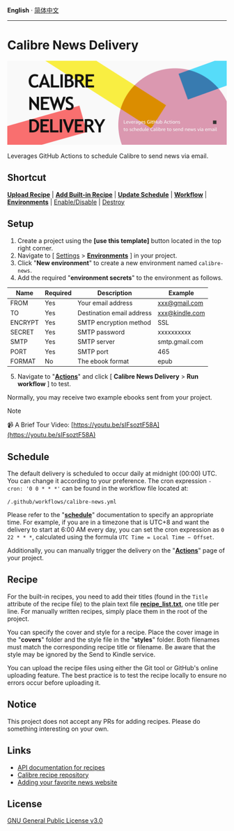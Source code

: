 __English__ · [简体中文](README.md)

---

# Calibre News Delivery

![](banner.png)

Leverages GitHub Actions to schedule Calibre to send news via email.

## Shortcut

 __[Upload Recipe](../../upload/master)__ | __[Add Built-in Recipe](../../edit/master/recipe_list.txt)__ | __[Update Schedule](../../edit/master/.github/workflows/calibre-news.yml)__ | __[Workflow](../../actions/workflows/calibre-news.yml)__ | __[Environments](../../settings/environments)__ | [Enable/Disable](../../settings/actions) | [Destroy](../../settings#danger-zone)

## Setup

1) Create a project using the __[use this template]__ button located in the top right corner.
2) Navigate to [ [Settings](../../settings) > __[Environments](../../settings/environments)__ ] in your project.
3) Click "__New environment__" to create a new environment named `calibre-news`.
4) Add the required "__environment secrets__" to the environment as follows.

|Name|Required|Description|Example|
|---|---|---|---|
|FROM|Yes|Your email address|xxx@gmail.com|
|TO|Yes|Destination email address|xxx@kindle.com|
|ENCRYPT|Yes|SMTP encryption method|SSL|
|SECRET|Yes|SMTP password|xxxxxxxxxx|
|SMTP|Yes|SMTP server|smtp.gmail.com|
|PORT|Yes|SMTP port|465|
|FORMAT|No|The ebook format|epub|

5) Navigate to "__[Actions](../../actions)__" and click [ __Calibre News Delivery__ > __Run workflow__ ] to test.

Normally, you may receive two example ebooks sent from your project.

> [!NOTE]
> 📹 A Brief Tour Video: [https://youtu.be/sIFsoztF58A](https://youtu.be/sIFsoztF58A)

## Schedule

The default delivery is scheduled to occur daily at midnight (00:00) UTC. You can change it according to your preference. The cron expression `- cron: '0 0 * * *'` can be found in the workflow file located at:

```
/.github/workflows/calibre-news.yml
```

Please refer to the "__[schedule](https://docs.github.com/en/actions/using-workflows/events-that-trigger-workflows#schedule)__" documentation to specify an appropriate time. For example, if you are in a timezone that is UTC+8 and want the delivery to start at 6:00 AM every day, you can set the cron expression as `0 22 * * *`, calculated using the formula `UTC Time = Local Time − Offset`.

Additionally, you can manually trigger the delivery on the "__[Actions](../../actions)__" page of your project.

## Recipe

For the built-in recipes, you need to add their titles (found in the `Title` attribute of the recipe file) to the plain text file __[recipe_list.txt](recipe_list.txt)__, one title per line. For manually written recipes, simply place them in the root of the project.

You can specify the cover and style for a recipe. Place the cover image in the "__covers__" folder and the style file in the "__styles__" folder. Both filenames must match the corresponding recipe title or filename. Be aware that the style may be ignored by the Send to Kindle service.

You can upload the recipe files using either the Git tool or GitHub's online uploading feature. The best practice is to test the recipe locally to ensure no errors occur before uploading it.

## Notice

This project does not accept any PRs for adding recipes. Please do something interesting on your own.

## Links

* [API documentation for recipes](https://manual.calibre-ebook.com/news_recipe.html)
* [Calibre recipe repository](https://github.com/kovidgoyal/calibre/tree/master/recipes)
* [Adding your favorite news website](https://manual.calibre-ebook.com/news.html)

## License

[GNU General Public License v3.0](LICENSE)
